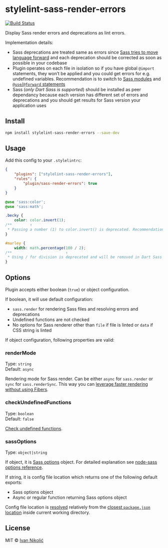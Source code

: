 # stylelint-sass-render-errors

[![Build Status][ci-img]][ci]

Display Sass render errors and deprecations as lint errors.

Implementation details:

-   Sass deprecations are treated same as errors since
    [Sass tries to move language forward](https://github.com/sass/libsass/issues/2822#issuecomment-482914373)
    and each deprecation should be corrected as soon as possible in your
    codebase
-   Plugin operates on each file in isolation so if you have global `@import`
    statements, they won’t be applied and you could get errors for e.g.
    undefined variables. Recommendation is to switch to
    [Sass modules](https://sass-lang.com/documentation/modules) and
    [`@use`/`@forward` statements](https://sass-lang.com/documentation/at-rules/use)
-   Sass (_only Dart Sass is supported_) should be installed as peer dependancy
    because each version has different set of errors and deprecations and you
    should get results for Sass version your application uses

## Install

```sh
npm install stylelint-sass-render-errors --save-dev
```

## Usage

Add this config to your `.stylelintrc`:

```json
{
	"plugins": ["stylelint-sass-render-errors"],
	"rules": {
		"plugin/sass-render-errors": true
	}
}
```

<!-- prettier-ignore-start -->

```scss
@use 'sass:color';
@use 'sass:math';

.becky {
    color: color.invert(1);
/**        ↑
 * Passing a number (1) to color.invert() is deprecated. Recommendation: invert(1). */
}

#marley {
    width: math.percentage(100 / 2);
/**                        ↑
 * Using / for division is deprecated and will be removed in Dart Sass 2.0.0. Recommendation: math.div(100, 2). More info and automated migrator: https://sass-lang.com/d/slash-div. */
}
```

<!-- prettier-ignore-end -->

## Options

Plugin accepts either boolean (`true`) or object configuration.

If boolean, it will use default configuration:

-   `sass.render` for rendering Sass files and resolving errors and deprecations
-   Undefined functions are not checked
-   No options for Sass renderer other than `file` if file is linted or `data`
    if CSS string is linted

If object configuration, following properties are valid:

### renderMode

Type: `string`  
Default: `async`

Rendering mode for Sass render. Can be either `async` for `sass.render` or
`sync` for `sass.renderSync`. This way you can
[leverage faster rendering without using Fibers](https://github.com/sass/dart-sass#javascript-api).

### checkUndefinedFunctions

Type: `boolean`  
Default: `false`

[Check undefined functions](https://github.com/niksy/sass-render-errors#undefined-functions).

### sassOptions

Type: `object|string`

If object, it is
[Sass options](https://github.com/sass/dart-sass#javascript-api) object. For
detailed explanation see
[node-sass options reference](https://github.com/sass/node-sass#options).

If string, it is config file location which returns one of the following default
exports:

-   Sass options object
-   Async or regular function returning Sass options object

Config file location is [resolved](https://github.com/sindresorhus/resolve-from)
relatively from the
[closest `package.json` location](https://github.com/sindresorhus/pkg-up) inside
current working directory.

## License

MIT © [Ivan Nikolić](http://ivannikolic.com)

<!-- prettier-ignore-start -->

[ci]: https://travis-ci.com/niksy/stylelint-sass-render-errors
[ci-img]: https://travis-ci.com/niksy/stylelint-sass-render-errors.svg?branch=master

<!-- prettier-ignore-end -->
